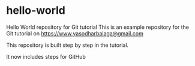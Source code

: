 # hello-world
Hello World repository for Git tutorial
This is an example repository for the Git tutorial on https://www.yasodharbalaga@gmail.com

This repository is built step by step in the tutorial.

It now includes steps for GitHub
